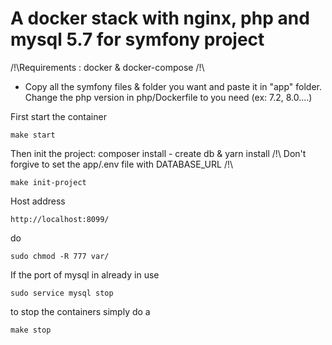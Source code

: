 # A docker stack with nginx, php and mysql 5.7 for symfony project

/!\Requirements : docker & docker-compose /!\

- Copy all the symfony files & folder you want and paste it in "app" folder.
Change the php version in php/Dockerfile to you need (ex: 7.2, 8.0....)

First start the container 

```make start```

Then init the project: composer install - create db & yarn install
/!\ Don't forgive to set the app/.env file with DATABASE_URL /!\

```make init-project```

Host address 

```
http://localhost:8099/
```

do

```
sudo chmod -R 777 var/
```

If the port of mysql in already in use

```
sudo service mysql stop
```

to stop the containers simply do a
```
make stop
```
